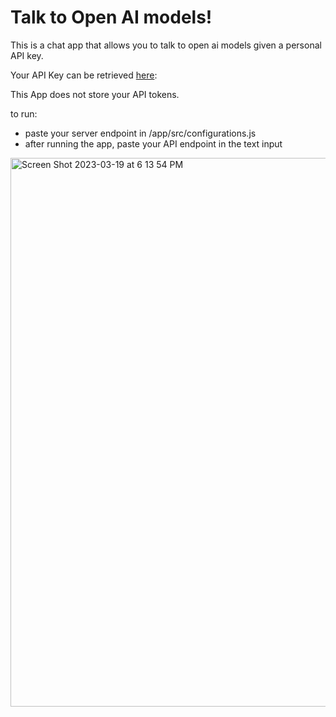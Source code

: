 # Talk to Open AI models!

This is a chat app that allows you to talk to open ai models given a personal API key. 

Your API Key can be retrieved [here](https://platform.openai.com/account/api-keys):

This App does not store your API tokens.

to run:
- paste your server endpoint in /app/src/configurations.js
- after running the app, paste your API endpoint in the text input


<img width="878" alt="Screen Shot 2023-03-19 at 6 13 54 PM" src="https://user-images.githubusercontent.com/64671485/226225554-64e55295-c31d-420f-bfb8-d50c5df34229.png">
